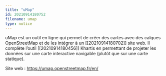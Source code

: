 ```yaml
---
title: "uMap"
id: 20210914180752
filename: umap
type: notice
---
```


uMap est un outil en ligne qui permet de créer des cartes avec des calques OpenStreetMap et de les intégrer à un [[20210914180702]] site web. 
Il complète l’outil [[20210914180456]] Khartis en permettant de projeter les données sur une carte interactive navigable (plutôt que sur une carte statique).

Site web : <https://umap.openstreetmap.fr/en/>

